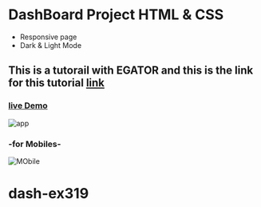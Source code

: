 # DashBoard Project HTML & CSS 
- Responsive page 
- Dark & Light Mode

## This is a tutorail with EGATOR and this is the link for this tutorial [link](https://www.youtube.com/watch?v=BOF79TAIkYQ)
### [live Demo](https://m2001said.github.io/DashBoard/)

![app](https://user-images.githubusercontent.com/91760639/190576262-af07b2cd-48d3-475d-9100-dfbfdf8fe23f.jpg)

### -for Mobiles-

![MObile](https://user-images.githubusercontent.com/91760639/190576547-ad114e6e-863b-40f6-a751-f27aca234c7d.jpg)
# dash-ex319
